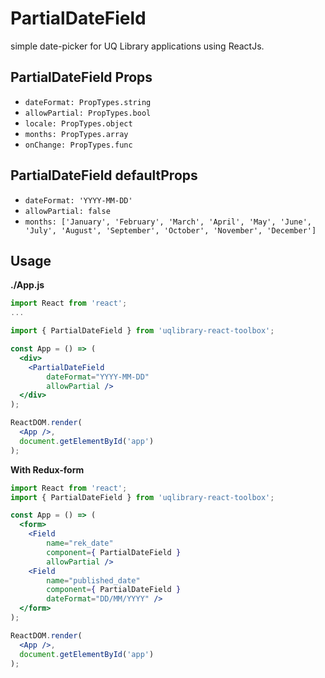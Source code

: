 # PartialDateField

simple date-picker for UQ Library applications using ReactJs.


## PartialDateField Props
- `dateFormat: PropTypes.string`
- `allowPartial: PropTypes.bool`
- `locale: PropTypes.object`
- `months: PropTypes.array`
- `onChange: PropTypes.func`

## PartialDateField defaultProps
- `dateFormat: 'YYYY-MM-DD'`
- `allowPartial: false`
- `months: ['January', 'February', 'March', 'April', 'May', 'June', 'July', 'August', 'September', 'October', 'November', 'December']`


## Usage

**./App.js**
```jsx harmony
import React from 'react';
...

import { PartialDateField } from 'uqlibrary-react-toolbox';

const App = () => (
  <div>
    <PartialDateField
        dateFormat="YYYY-MM-DD"
        allowPartial />
  </div>
);

ReactDOM.render(
  <App />,
  document.getElementById('app')
);
```


**With Redux-form**
```jsx harmony
import React from 'react';
import { PartialDateField } from 'uqlibrary-react-toolbox';

const App = () => (
  <form>
    <Field
        name="rek_date"
        component={ PartialDateField }
        allowPartial />
    <Field
        name="published_date"
        component={ PartialDateField }
        dateFormat="DD/MM/YYYY" />
  </form>
);

ReactDOM.render(
  <App />,
  document.getElementById('app')
);
```